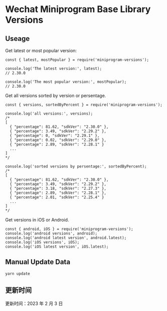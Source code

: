 
# Wechat Miniprogram Base Library Versions

## Useage

Get latest or most popular version:

```;
const { latest, mostPopular } = require('miniprogram-versions');

console.log('The latest version:', latest);
// 2.30.0

console.log('The most popular version:', mostPopular);
// 2.30.0

```

Get all versions sorted by version or persentage.

```
const { versions, sortedByPercent } = require('miniprogram-versions');

console.log('all versions:', versions);
/*
[
  { "percentage": 81.62, "sdkVer": "2.30.0" },
  { "percentage": 3.49, "sdkVer": "2.29.2" },
  { "percentage": 0, "sdkVer": "2.29.1" },
  { "percentage": 0.02, "sdkVer": "2.29.0" },
  { "percentage": 2.89, "sdkVer": "2.28.1" }
  ...
]
*/

console.log('sorted versions by persentage:', sortedByPercent);
/*
[
  { "percentage": 81.62, "sdkVer": "2.30.0" },
  { "percentage": 3.49, "sdkVer": "2.29.2" },
  { "percentage": 3.18, "sdkVer": "2.27.3" },
  { "percentage": 2.89, "sdkVer": "2.28.1" },
  { "percentage": 2.01, "sdkVer": "2.25.4" }
  ...
]
*/
```

Get versions in iOS or Android.

```
const { android, iOS } = require('miniprogram-versions');
console.log('android versions', android);
console.log('android latest version', android.latest);
console.log('iOS versions', iOS);
console.log('iOS latest version', iOS.latest);
```

## Manual Update Data

```
yarn update
```

## 更新时间

更新时间：2023 年 2 月 3 日
